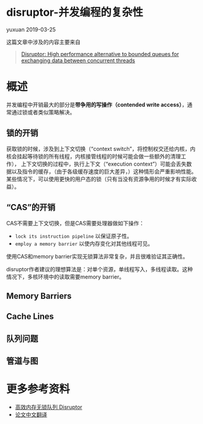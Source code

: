 # disruptor-并发编程的复杂性
yuxuan 2019-03-25

这篇文章中涉及的内容主要来自
> [Disruptor: High performance alternative to bounded queues for exchanging data between concurrent threads](http://lmax-exchange.github.io/disruptor/files/Disruptor-1.0.pdf)

# 概述
并发编程中开销最大的部分是**带争用的写操作（contended write access）**，通常通过锁或者类似策略解决。

## 锁的开销
获取锁的时候，涉及到上下文切换（“context switch”，将控制权交还给内核，内核会挂起等待锁的所有线程，内核接管线程的时候可能会做一些额外的清理工作），
上下文切换的过程中，执行上下文（“execution context”）可能会丢失数据以及指令的缓存，（由于各级缓存速度的巨大差异，）这种情形会严重影响性能。  
某些情况下，可以使用更快的用户态的锁（只有当没有资源争用的时候才有实际收益）。

## “CAS”的开销
CAS不需要上下文切换，但是CAS需要处理器做如下操作：
- `lock its instruction pipeline` 以保证原子性。
- `employ a memory barrier` 以使内存变化对其他线程可见。

使用CAS和memory barrier实现无锁算法非常复杂，并且很难验证其正确性。

disruptor作者建议的理想算法是：对单个资源，单线程写入，多线程读取。这种情况下，多核环境中的读取需要memory barrier。

## Memory Barriers

## Cache Lines

## 队列问题

## 管道与图

# 更多参考资料
- [高效内存无锁队列 Disruptor](http://www.okyes.me/2016/11/01/disruptor.html)
- [论文中文翻译](http://blog.sina.com.cn/s/blog_68ffc7a4010150yl.html)
